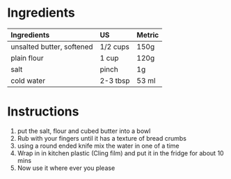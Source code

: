 Ingredients
===
|Ingredients | US    |Metric |
|:-----------|:------|:------|
| unsalted butter, softened | 1/2 cups | 150g |
| plain flour | 1 cup | 120g |
| salt        | pinch   | 1g  |
| cold water       | 2-3 tbsp | 53 ml   |

Instructions
===

1. put the salt, flour and cubed butter into a bowl
2. Rub with your fingers until it has a texture of bread crumbs
3. using a round ended knife mix the water in one of a time
4. Wrap in in kitchen plastic (Cling film) and put it in the fridge for about 10 mins
5. Now use it where ever you please
